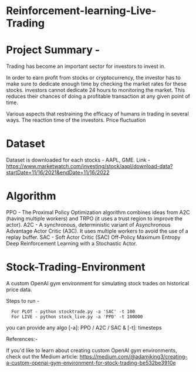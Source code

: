 
# Reinforcement-learning-Live-Trading

# Project Summary - 

Trading has become an important sector for investors to invest in. 

In order to earn profit from stocks or cryptocurrency,  the investor has to make sure to dedicate enough time by checking the market rates for these stocks. investors cannot dedicate 24 hours to monitoring the market. This reduces their chances of doing a profitable transaction at any given point of time. 

Various aspects that restraining the efficacy of humans in trading in several ways. 
The reaction time of the investors. 
Price fluctuation


# Dataset

Dataset is downloaded for each stocks - AAPL, GME. 
 Link - https://www.marketwatch.com/investing/stock/aapl/download-data?startDate=11/16/2021&endDate=11/16/2022

# Algorithm

PPO - The Proximal Policy Optimization algorithm combines ideas from A2C (having multiple workers) and TRPO (it uses a trust region to improve the actor).
A2C - A synchronous, deterministic variant of Asynchronous Advantage Actor Critic (A3C). It uses multiple workers to avoid the use of a replay buffer.
SAC - Soft Actor Critic (SAC) Off-Policy Maximum Entropy Deep Reinforcement Learning with a Stochastic Actor.

# Stock-Trading-Environment

A custom OpenAI gym environment for simulating stock trades on historical price data.

Steps to run -

      For PLOT - python stocktrade.py -a 'SAC' -t 100
      For LIVE - python stock_live.py -a 'PPO' -t 100000

you can provide any algo [-a]: PPO / A2C / SAC & [-t]: timesteps



References:-

If you'd like to learn about creating custom OpenAI gym environments, check out the Medium article: https://medium.com/@adamjking3/creating-a-custom-openai-gym-environment-for-stock-trading-be532be3910e

